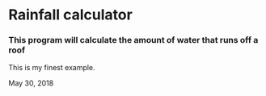 # Rainfall calculator
### This program will calculate the amount of water that runs off a roof

This is my finest example.

May 30, 2018
